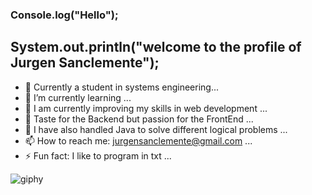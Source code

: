 ### Console.log("Hello");
## System.out.println("welcome to the profile of Jurgen Sanclemente");

- 🔭 Currently a student in systems engineering...
- 🌱 I’m currently learning ...
- 👯 I am currently improving my skills in web development ...
- 🤔 Taste for the Backend but passion for the FrontEnd ...
- 💬 I have also handled Java to solve different logical problems ...
- 📫 How to reach me: jurgensanclemente@gmail.com ...
- ⚡ Fun fact: I like to program in txt ...

![giphy](https://user-images.githubusercontent.com/82098469/199127688-b4303c9f-d186-4aa6-8446-a07221548cec.gif)
<!--
**Jurgen212/Jurgen212** is a ✨ _special_ ✨ repository because its `README.md` (this file) appears on your GitHub profile.

Here are some ideas to get you started:



-->
